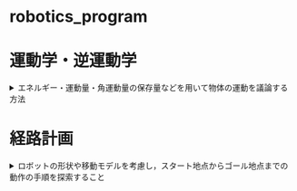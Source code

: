 # robotics_program

[](ここから運動学・逆運動学-------------------------------------------------------------------------------------)
# 運動学・逆運動学
<details>
  <summary> エネルギー・運動量・角運動量の保存量などを用いて物体の運動を議論する方法 </summary>
  
  ## 運動学
  <summary> ロボットアームの「各関節の角度」から「手先の座標」を求める問題 </summary>
  
  ## 逆運動学
  <details>
  <summary> ロボットアームの「手先の座標」から「各関節の角度」を求める問題 </summary> 
  
   ### プログラム
  |  プログラム名 |  説明  |
  | ---- | ---- |
  | inverse_kinematics.py | 2軸のアームの逆運動学．「現在の各関節の角度」と「手先の目標位置」を入力すると，「各関節の角度」を計算して，図として出力する．|
  | 3link_inverse_kinematics.py | 3軸のアームの逆運動学．「現在の各関節の角度」と「手先の目標位置」を入力すると，「各関節の角度」を計算して，図として出力する．  |
  | anime_inverse_kinematics.py | 2軸のアームの逆運動学．「現在の各関節の角度」と「手先の目標位置」を入力すると，「各関節の角度」を計算して，その過程をmp4で保存．|
  </details>
  
</details>


[](ここまで運動学・逆運動学-------------------------------------------------------------------------------------)

[](ここから経路計画-------------------------------------------------------------------------------------)

# 経路計画
<details>
  <summary> ロボットの形状や移動モデルを考慮し，スタート地点からゴール地点までの動作の手順を探索すること </summary>
  
  ## ランダムサンプリング
  <details>
  <summary> ノードをランダムに配置しながらゴールを目指す方法　</summary>
  
  ## RRT&#42; RRTを改善した手法．RRTと違い，最適な経路が生成される．
  ### プログラミング
  |　プログラミング名　|　説明　|
  | ---- | ---- |
  | rrt_star.py | RRT&#42;を実行する　|
  </details>
  
</details>
